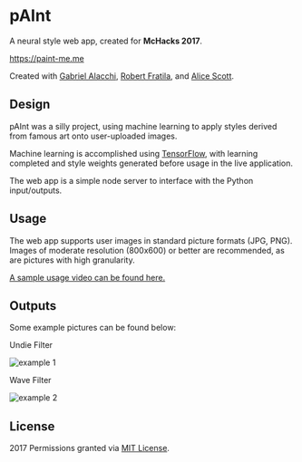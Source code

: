 # pAInt
A neural style web app, created for **McHacks 2017**.

https://paint-me.me

Created with [Gabriel Alacchi](https://github.com/GabrielAlacchi), [Robert Fratila](https://github.com/rfratila), and [Alice Scott](https://devpost.com/aywscott).

## Design
pAInt was a silly project, using machine learning to apply styles derived from famous art onto user-uploaded images.

Machine learning is accomplished using [TensorFlow](https://www.tensorflow.org/), with learning completed and style weights generated before usage in the live application.

The web app is a simple node server to interface with the Python input/outputs.

## Usage
The web app supports user images in standard picture formats (JPG, PNG). Images of moderate resolution (800x600) or better are recommended, as are pictures with high granularity.

[A sample usage video can be found here.](https://www.youtube.com/watch?v=C25Kzh7g9BM)

## Outputs
Some example pictures can be found below:

Undie Filter

![example 1](https://paint-me.me/images/cat.jpg)

Wave Filter

![example 2](https://paint-me.me/images/skyline.jpg)

## License
2017
Permissions granted via [MIT License](https://opensource.org/licenses/MIT).
